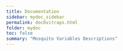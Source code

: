 ```yaml
---
title: Documentation
sidebar: mydoc_sidebar
permalink: docOvitraps.html
folder: mydoc
toc: false
summary: "Mosquito Variables Descriptions"
---
```

